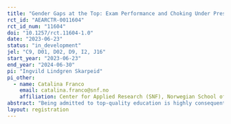 ```yaml
---
title: "Gender Gaps at the Top: Exam Performance and Choking Under Pressure"
rct_id: "AEARCTR-0011604"
rct_id_num: "11604"
doi: "10.1257/rct.11604-1.0"
date: "2023-06-23"
status: "in_development"
jel: "C9, D01, D02, D9, I2, J16"
start_year: "2023-06-23"
end_year: "2024-06-30"
pi: "Ingvild Lindgren Skarpeid"
pi_other:
  - name: Catalina Franco
    email: catalina.franco@snf.no
    affiliation: Center for Applied Research (SNF), Norwegian School of Economics
abstract: "Being admitted to top-quality education is highly consequential for long-term outcomes. Admissions to top schools are determined by performing well in high-stakes exams in many countries around the world. Yet, a growing body of evidence shows that men outperform women in these important exams. To date, there is scarce evidence as to how and why gender differences in performance arise in high pressure, high-stakes situations. We design an experiment to explore female exam underperformance when the pressure goes up in a controlled environment. In the experiment, we give Prolific workers a series of two Raven's-type short tests containing easy, middle-difficulty and hard questions. After completing the baseline test (Test 1), we introduce treatments in Test 2 varying the level of pressure faced by participants in two ways: (1) We introduce a cutoff that determines whether participants receive a bonus payment, and (2) We increase the monetary payment per correct answer by a factor of fifteen. We measure whether the treatments induce underperformance relative to a control group, and whether there are gender differences in underperformance. We will collect the data for this experiment in June 2023."
layout: registration
---
```


